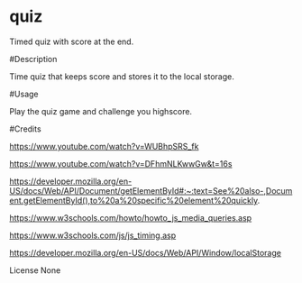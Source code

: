 # quiz
Timed quiz with score at the end.


#Description

Time quiz that keeps score and stores it to the local storage.


#Usage

Play the quiz game and challenge you highscore.

#Credits

https://www.youtube.com/watch?v=WUBhpSRS_fk

https://www.youtube.com/watch?v=DFhmNLKwwGw&t=16s

https://developer.mozilla.org/en-US/docs/Web/API/Document/getElementById#:~:text=See%20also-,Document.getElementById(),to%20a%20specific%20element%20quickly.

https://www.w3schools.com/howto/howto_js_media_queries.asp

https://www.w3schools.com/js/js_timing.asp

https://developer.mozilla.org/en-US/docs/Web/API/Window/localStorage


License
None

